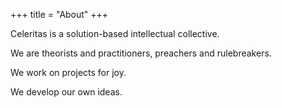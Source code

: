 +++
title = "About"
+++

Celeritas is a solution-based intellectual collective.

We are theorists and practitioners, preachers and rulebreakers.

We work on projects for joy.

We develop our own ideas.
